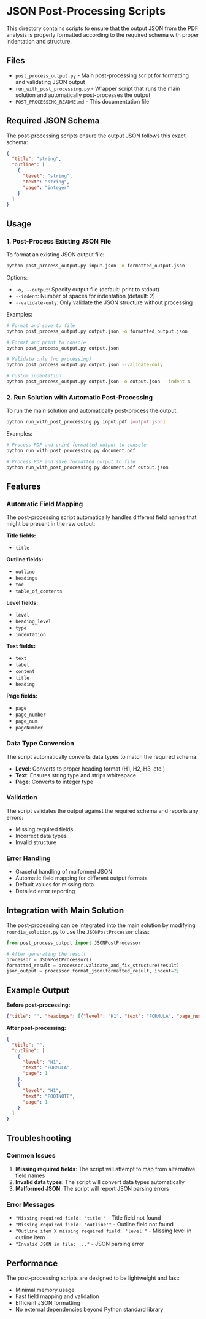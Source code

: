 # JSON Post-Processing Scripts

This directory contains scripts to ensure that the output JSON from the PDF analysis is properly formatted according to the required schema with proper indentation and structure.

## Files

- `post_process_output.py` - Main post-processing script for formatting and validating JSON output
- `run_with_post_processing.py` - Wrapper script that runs the main solution and automatically post-processes the output
- `POST_PROCESSING_README.md` - This documentation file

## Required JSON Schema

The post-processing scripts ensure the output JSON follows this exact schema:

```json
{
  "title": "string",
  "outline": [
    {
      "level": "string",
      "text": "string",
      "page": "integer"
    }
  ]
}
```

## Usage

### 1. Post-Process Existing JSON File

To format an existing JSON output file:

```bash
python post_process_output.py input.json -o formatted_output.json
```

Options:
- `-o, --output`: Specify output file (default: print to stdout)
- `--indent`: Number of spaces for indentation (default: 2)
- `--validate-only`: Only validate the JSON structure without processing

Examples:

```bash
# Format and save to file
python post_process_output.py output.json -o formatted_output.json

# Format and print to console
python post_process_output.py output.json

# Validate only (no processing)
python post_process_output.py output.json --validate-only

# Custom indentation
python post_process_output.py output.json -o output.json --indent 4
```

### 2. Run Solution with Automatic Post-Processing

To run the main solution and automatically post-process the output:

```bash
python run_with_post_processing.py input.pdf [output.json]
```

Examples:

```bash
# Process PDF and print formatted output to console
python run_with_post_processing.py document.pdf

# Process PDF and save formatted output to file
python run_with_post_processing.py document.pdf output.json
```

## Features

### Automatic Field Mapping

The post-processing script automatically handles different field names that might be present in the raw output:

**Title fields:**
- `title`

**Outline fields:**
- `outline`
- `headings`
- `toc`
- `table_of_contents`

**Level fields:**
- `level`
- `heading_level`
- `type`
- `indentation`

**Text fields:**
- `text`
- `label`
- `content`
- `title`
- `heading`

**Page fields:**
- `page`
- `page_number`
- `page_num`
- `pageNumber`

### Data Type Conversion

The script automatically converts data types to match the required schema:

- **Level**: Converts to proper heading format (H1, H2, H3, etc.)
- **Text**: Ensures string type and strips whitespace
- **Page**: Converts to integer type

### Validation

The script validates the output against the required schema and reports any errors:

- Missing required fields
- Incorrect data types
- Invalid structure

### Error Handling

- Graceful handling of malformed JSON
- Automatic field mapping for different output formats
- Default values for missing data
- Detailed error reporting

## Integration with Main Solution

The post-processing can be integrated into the main solution by modifying `round1a_solution.py` to use the `JSONPostProcessor` class:

```python
from post_process_output import JSONPostProcessor

# After generating the result
processor = JSONPostProcessor()
formatted_result = processor.validate_and_fix_structure(result)
json_output = processor.format_json(formatted_result, indent=2)
```

## Example Output

**Before post-processing:**
```json
{"title": "", "headings": [{"level": "H1", "text": "FORMULA", "page_number": 1}, {"level": "H1", "text": "FOOTNOTE", "page_number": 1}], "total_headings": 2, "max_heading_level": 1, "processing_time_seconds": 0.01}
```

**After post-processing:**
```json
{
  "title": "",
  "outline": [
    {
      "level": "H1",
      "text": "FORMULA",
      "page": 1
    },
    {
      "level": "H1",
      "text": "FOOTNOTE",
      "page": 1
    }
  ]
}
```

## Troubleshooting

### Common Issues

1. **Missing required fields**: The script will attempt to map from alternative field names
2. **Invalid data types**: The script will convert data types automatically
3. **Malformed JSON**: The script will report JSON parsing errors

### Error Messages

- `"Missing required field: 'title'"` - Title field not found
- `"Missing required field: 'outline'"` - Outline field not found
- `"Outline item X missing required field: 'level'"` - Missing level in outline item
- `"Invalid JSON in file: ..."` - JSON parsing error

## Performance

The post-processing scripts are designed to be lightweight and fast:
- Minimal memory usage
- Fast field mapping and validation
- Efficient JSON formatting
- No external dependencies beyond Python standard library 